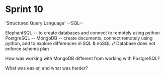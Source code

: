 # Sprint 10
'Structured Query Language'
--SQL--

ElephantSQL -- to create databases and connect to remotely using python
PostgreSQL --
MongoDB -- create documents, connect remotely using python, and to explore differences in SQL & noSQL // Database does not enforce schema plan

How was working with MongoDB different from working with PostgreSQL?


What was easier, and what was harder?
